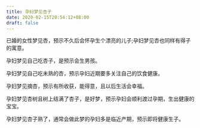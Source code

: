 ```yaml
---
title: 孕妇梦见杏子
date: 2020-02-15T20:54:12+08:00
draft: false
---
```


已婚的女性梦见杏，预示不久后会怀孕生个漂亮的儿子;孕妇梦见杏也同样有得子的寓意。<br>

孕妇梦见自己吃杏子，是预示会生男孩。<br>

孕妇梦见自己吃未熟的杏，预示孕妇近期要多关注自己的饮食健康。<br>

孕妇梦见摘杏，预示有所收获，能得意，且以后生活会幸福。<br>

孕妇梦见杏树且树上结满了杏子，是好梦，预示孕妇会顺利渡过孕期，生出健康的宝宝。<br>

孕妇梦见杏子熟了，通常会做此梦的孕妇多是临近产期，预示即将健康生子。<br>

